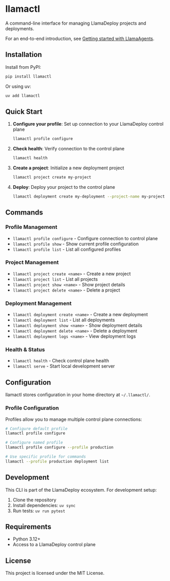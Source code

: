 # llamactl


A command-line interface for managing LlamaDeploy projects and deployments.

For an end-to-end introduction, see [Getting started with LlamaAgents](https://developers.llamaindex.ai/python/cloud/llamaagents/getting-started).

## Installation

Install from PyPI:

```bash
pip install llamactl
```

Or using uv:

```bash
uv add llamactl
```

## Quick Start

1. **Configure your profile**: Set up connection to your LlamaDeploy control plane
   ```bash
   llamactl profile configure
   ```

2. **Check health**: Verify connection to the control plane
   ```bash
   llamactl health
   ```

3. **Create a project**: Initialize a new deployment project
   ```bash
   llamactl project create my-project
   ```

4. **Deploy**: Deploy your project to the control plane
   ```bash
   llamactl deployment create my-deployment --project-name my-project
   ```

## Commands

### Profile Management
- `llamactl profile configure` - Configure connection to control plane
- `llamactl profile show` - Show current profile configuration
- `llamactl profile list` - List all configured profiles

### Project Management
- `llamactl project create <name>` - Create a new project
- `llamactl project list` - List all projects
- `llamactl project show <name>` - Show project details
- `llamactl project delete <name>` - Delete a project

### Deployment Management
- `llamactl deployment create <name>` - Create a new deployment
- `llamactl deployment list` - List all deployments
- `llamactl deployment show <name>` - Show deployment details
- `llamactl deployment delete <name>` - Delete a deployment
- `llamactl deployment logs <name>` - View deployment logs

### Health & Status
- `llamactl health` - Check control plane health
- `llamactl serve` - Start local development server

## Configuration

llamactl stores configuration in your home directory at `~/.llamactl/`. 

### Profile Configuration
Profiles allow you to manage multiple control plane connections:

```bash
# Configure default profile
llamactl profile configure

# Configure named profile
llamactl profile configure --profile production

# Use specific profile for commands
llamactl --profile production deployment list
```

## Development

This CLI is part of the LlamaDeploy ecosystem. For development setup:

1. Clone the repository
2. Install dependencies: `uv sync`
3. Run tests: `uv run pytest`

## Requirements

- Python 3.12+
- Access to a LlamaDeploy control plane

## License

This project is licensed under the MIT License.
